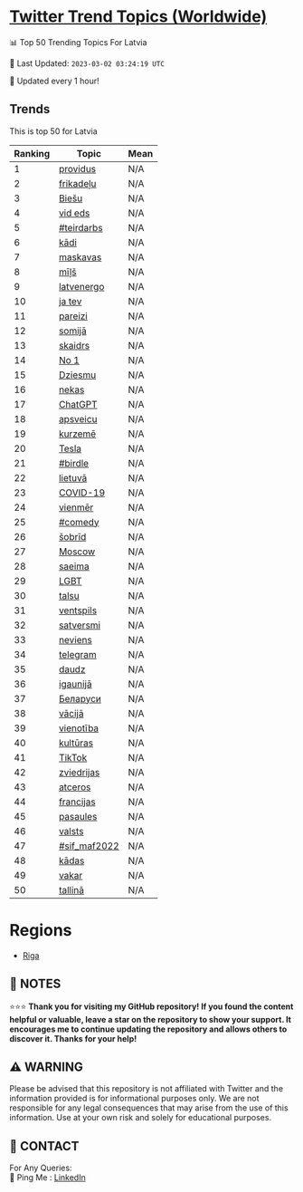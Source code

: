 [Twitter Trend Topics (Worldwide)](https://github.com/ErcinDedeoglu/Twitter-Trend-Topics)
==========


📊 Top 50 Trending Topics For Latvia

📆 Last Updated: `2023-03-02 03:24:19 UTC`

🔧 Updated every 1 hour!


## Trends

This is top 50 for Latvia

| Ranking | Topic | Mean |
| ------- | ------------ | ------------ |
| 1 | [providus](http://twitter.com/search?q=providus) | N/A |
| 2 | [frikadeļu](http://twitter.com/search?q=frikade%c4%bcu) | N/A |
| 3 | [Biešu](http://twitter.com/search?q=Bie%c5%a1u) | N/A |
| 4 | [vid eds](http://twitter.com/search?q=vid+eds) | N/A |
| 5 | [#teirdarbs](http://twitter.com/search?q=%23teirdarbs) | N/A |
| 6 | [kādi](http://twitter.com/search?q=k%c4%81di) | N/A |
| 7 | [maskavas](http://twitter.com/search?q=maskavas) | N/A |
| 8 | [mīļš](http://twitter.com/search?q=m%c4%ab%c4%bc%c5%a1) | N/A |
| 9 | [latvenergo](http://twitter.com/search?q=latvenergo) | N/A |
| 10 | [ja tev](http://twitter.com/search?q=ja+tev) | N/A |
| 11 | [pareizi](http://twitter.com/search?q=pareizi) | N/A |
| 12 | [somijā](http://twitter.com/search?q=somij%c4%81) | N/A |
| 13 | [skaidrs](http://twitter.com/search?q=skaidrs) | N/A |
| 14 | [No 1](http://twitter.com/search?q=No+1) | N/A |
| 15 | [Dziesmu](http://twitter.com/search?q=Dziesmu) | N/A |
| 16 | [nekas](http://twitter.com/search?q=nekas) | N/A |
| 17 | [ChatGPT](http://twitter.com/search?q=ChatGPT) | N/A |
| 18 | [apsveicu](http://twitter.com/search?q=apsveicu) | N/A |
| 19 | [kurzemē](http://twitter.com/search?q=kurzem%c4%93) | N/A |
| 20 | [Tesla](http://twitter.com/search?q=Tesla) | N/A |
| 21 | [#birdle](http://twitter.com/search?q=%23birdle) | N/A |
| 22 | [lietuvā](http://twitter.com/search?q=lietuv%c4%81) | N/A |
| 23 | [COVID-19](http://twitter.com/search?q=COVID-19) | N/A |
| 24 | [vienmēr](http://twitter.com/search?q=vienm%c4%93r) | N/A |
| 25 | [#comedy](http://twitter.com/search?q=%23comedy) | N/A |
| 26 | [šobrīd](http://twitter.com/search?q=%c5%a1obr%c4%abd) | N/A |
| 27 | [Moscow](http://twitter.com/search?q=Moscow) | N/A |
| 28 | [saeima](http://twitter.com/search?q=saeima) | N/A |
| 29 | [LGBT](http://twitter.com/search?q=LGBT) | N/A |
| 30 | [talsu](http://twitter.com/search?q=talsu) | N/A |
| 31 | [ventspils](http://twitter.com/search?q=ventspils) | N/A |
| 32 | [satversmi](http://twitter.com/search?q=satversmi) | N/A |
| 33 | [neviens](http://twitter.com/search?q=neviens) | N/A |
| 34 | [telegram](http://twitter.com/search?q=telegram) | N/A |
| 35 | [daudz](http://twitter.com/search?q=daudz) | N/A |
| 36 | [igaunijā](http://twitter.com/search?q=igaunij%c4%81) | N/A |
| 37 | [Беларуси](http://twitter.com/search?q=%d0%91%d0%b5%d0%bb%d0%b0%d1%80%d1%83%d1%81%d0%b8) | N/A |
| 38 | [vācijā](http://twitter.com/search?q=v%c4%81cij%c4%81) | N/A |
| 39 | [vienotība](http://twitter.com/search?q=vienot%c4%abba) | N/A |
| 40 | [kultūras](http://twitter.com/search?q=kult%c5%abras) | N/A |
| 41 | [TikTok](http://twitter.com/search?q=TikTok) | N/A |
| 42 | [zviedrijas](http://twitter.com/search?q=zviedrijas) | N/A |
| 43 | [atceros](http://twitter.com/search?q=atceros) | N/A |
| 44 | [francijas](http://twitter.com/search?q=francijas) | N/A |
| 45 | [pasaules](http://twitter.com/search?q=pasaules) | N/A |
| 46 | [valsts](http://twitter.com/search?q=valsts) | N/A |
| 47 | [#sif_maf2022](http://twitter.com/search?q=%23sif_maf2022) | N/A |
| 48 | [kādas](http://twitter.com/search?q=k%c4%81das) | N/A |
| 49 | [vakar](http://twitter.com/search?q=vakar) | N/A |
| 50 | [tallinā](http://twitter.com/search?q=tallin%c4%81) | N/A |



# Regions

* [Riga](</Latvia/Riga.md>)



## 📝 NOTES

⭐⭐⭐ **Thank you for visiting my GitHub repository! If you found the content helpful or valuable, leave a star on the repository to show your support. It encourages me to continue updating the repository and allows others to discover it. Thanks for your help!**


## ⚠️ WARNING

Please be advised that this repository is not affiliated with Twitter and the information provided is for informational purposes only. We are not responsible for any legal consequences that may arise from the use of this information. Use at your own risk and solely for educational purposes.


## 📨 CONTACT

 For Any Queries:  
            🏓 Ping Me : [LinkedIn](https://www.linkedin.com/in/ercindedeoglu/)
